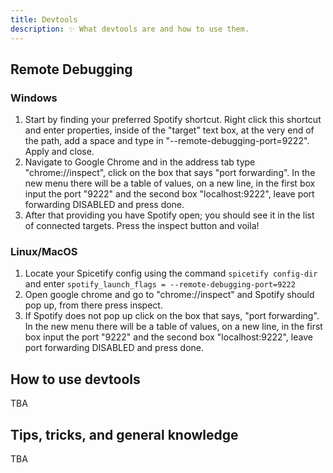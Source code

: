 ```yaml
---
title: Devtools
description: ✨ What devtools are and how to use them.
---
```


## Remote Debugging

### Windows

1. Start by finding your preferred Spotify shortcut. Right click this shortcut and enter properties, inside of the "target" text box, at the very end of the path, add a space and type in "--remote-debugging-port=9222". Apply and close.
2. Navigate to Google Chrome and in the address tab type "chrome://inspect", click on the box that says 
"port forwarding". In the new menu there will be a table of values, on a new line, in the first box input the port "9222" and the second box "localhost:9222", leave port forwarding DISABLED and press done.
3. After that providing you have Spotify open; you should see it in the list of connected targets. Press the inspect button and voila!

### Linux/MacOS
1. Locate your Spicetify config using the command `spicetify config-dir` and enter `spotify_launch_flags = --remote-debugging-port=9222`
2. Open google chrome and go to "chrome://inspect" and Spotify should pop up, from there press inspect.
3. If Spotify does not pop up click on the box that says, "port forwarding". In the new menu there will be a table of values, on a new line, in the first box input the port "9222" and the second box "localhost:9222", leave port forwarding DISABLED and press done.

## How to use devtools
TBA

## Tips, tricks, and general knowledge
TBA
